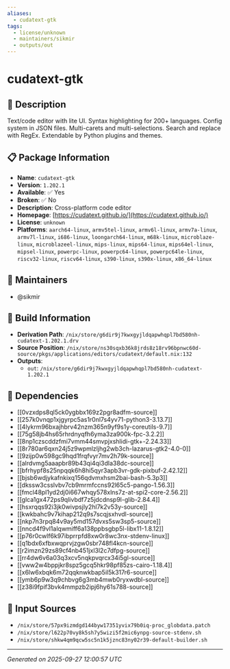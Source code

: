 ```yaml
---
aliases:
  - cudatext-gtk
tags:
  - license/unknown
  - maintainers/sikmir
  - outputs/out
---
```


# cudatext-gtk

## 📝 Description

Text/code editor with lite UI. Syntax highlighting for 200+ languages.
Config system in JSON files. Multi-carets and multi-selections.
Search and replace with RegEx. Extendable by Python plugins and themes.


## 📋 Package Information

- **Name**: `cudatext-gtk`
- **Version**: `1.202.1`
- **Available**: ✅ Yes
- **Broken**: ✅ No
- **Description**: Cross-platform code editor
- **Homepage**: [https://cudatext.github.io/](https://cudatext.github.io/)
- **License**: `unknown`
- **Platforms**: `aarch64-linux`, `armv5tel-linux`, `armv6l-linux`, `armv7a-linux`, `armv7l-linux`, `i686-linux`, `loongarch64-linux`, `m68k-linux`, `microblaze-linux`, `microblazeel-linux`, `mips-linux`, `mips64-linux`, `mips64el-linux`, `mipsel-linux`, `powerpc-linux`, `powerpc64-linux`, `powerpc64le-linux`, `riscv32-linux`, `riscv64-linux`, `s390-linux`, `s390x-linux`, `x86_64-linux`
## 👥 Maintainers

- @sikmir


## 🔧 Build Information

- **Derivation Path**: `/nix/store/g6dir9j7kwxgyjldqapwhqpl7bd580nh-cudatext-1.202.1.drv`
- **Source Position**: `/nix/store/ns30sqxb36k8jrds8z18rv96bpnwc60d-source/pkgs/applications/editors/cudatext/default.nix:132`
- **Outputs**:
  - `out`:  `/nix/store/g6dir9j7kwxgyjldqapwhqpl7bd580nh-cudatext-1.202.1`

## 🔗 Dependencies

- [[0vzxdps8ql5ck0ygbbx169z2pgr8adfm-source]]
- [[257k0vnqp1xjgyrpc5as1r0nl7s4yv71-python3-3.13.7]]
- [[4lykrm96bxajhbrv42nzm365n9yf9s1y-coreutils-9.7]]
- [[75g58jb4hs65rhrdnyqfh6yma3za900k-fpc-3.2.2]]
- [[8np1czscddzfmi7vmm44smvpjxshlidi-gtk+-2.24.33]]
- [[8r780ar6qxn24j5z9wpmlzljhg2wb3ch-lazarus-gtk2-4.0-0]]
- [[9zijp0w598gc9hqd1frqfvyr7mv2h79k-source]]
- [[alrdvmg5aaapbr89b43qi4qi3dla38dc-source]]
- [[bfrhypf8s25npqqk6h8hi5qyr3apb3vr-gdk-pixbuf-2.42.12]]
- [[bjsb6wdjykafnkixq156qdvmxhsm2bai-bash-5.3p3]]
- [[dkssw3csslvbv7cb9mrmfccns92l65c5-pango-1.56.3]]
- [[fmcl48pl1yd2dj0i667whqy578xlns7z-at-spi2-core-2.56.2]]
- [[glca1gx472ps9qlivbdf7z5jdcdnsp9l-glib-2.84.4]]
- [[hsxrqqs92i3jk0wivpsjly2hl7k2v53y-source]]
- [[kwkbahc9v7kihap212q9s7scqjsxhvdl-source]]
- [[nkp7n3rpq84v9ay5md157dvxs5sw3sp5-source]]
- [[nncd4f9vl1alqwmiff6a138ppbsgbp5l-libx11-1.8.12]]
- [[p76r0cwlf6k97ibprrpfd8xw0r8wc3nx-stdenv-linux]]
- [[q1bdx6xfbxwqprvjzgw0sbr748fl4kcn-source]]
- [[r2imzn29zs89cf4nb451jxl3l2c7dfpg-source]]
- [[rr4dw6v6a03q3xcv5nqkpvqrcx34i5gl-source]]
- [[vww2w4bppjkr8spz5gcq5hkr98pf85zs-cairo-1.18.4]]
- [[x6lw6xbqk6m72qqknwkbap5il5k317r6-source]]
- [[ymb6p9w3q9chbvg6g3mb4mwb0ryxwdbl-source]]
- [[z38i9fpif3bvk4mmpzb2ipj6hy61s788-source]]

## 📁 Input Sources

- `/nix/store/57px9izmdgd144byw17351yvix79b0iq-proc_globdata.patch`
- `/nix/store/l622p70vy8k5sh7y5wizi5f2mic6ynpg-source-stdenv.sh`
- `/nix/store/shkw4qm9qcw5sc5n1k5jznc83ny02r39-default-builder.sh`

---
*Generated on 2025-09-27 12:00:57 UTC*
